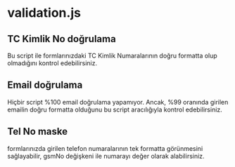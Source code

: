 # validation.js

## TC Kimlik No doğrulama
Bu script ile formlarınızdaki TC Kimlik Numaralarının doğru formatta olup olmadığını kontrol edebilirsiniz.

## Email doğrulama
Hiçbir script %100 email doğrulama yapamıyor. Ancak, %99 oranında girilen emailin doğru formatta olduğunu bu script aracılığıyla kontrol edebilirsiniz.

## Tel No maske
formlarınızda girilen telefon numaralarının tek formatta görünmesini sağlayabilir, gsmNo değişkeni ile numarayı değer olarak alabilirsiniz.
